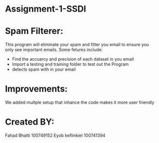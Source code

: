 # Assignment-1-SSDI


# Spam Filterer:
This program will eliminate your spam and filter you email to ensure you only see important emails. Some fetures include:
- Find the accuarcy and precision of each dataset in you email
- Import a testing and training folder to test out the Program
- detects spam with in your email


# Improvements:
We added multple setup that inhance the code makes it more user friendly 


# Created BY:
Fahad Bhatti 100749152 Eyob keflinkiel 100741394 
